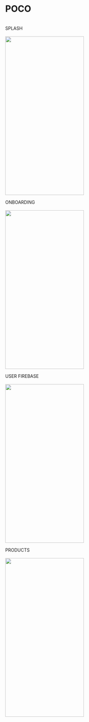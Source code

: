 # POCO
<br>
SPLASH
<br><br>
<img src="https://user-images.githubusercontent.com/78666794/198845833-9fe8a751-3684-4a2a-a499-916c829eed96.gif" width="250" height="500"/>
<br>

ONBOARDING
<br><br>
<img src="https://user-images.githubusercontent.com/78666794/198845834-30c154d6-7b80-4edc-86cc-3fec486fa9d5.gif" width="250" height="500"/>
<br>

USER FIREBASE
<br><br>
<img src="https://user-images.githubusercontent.com/78666794/199074932-0993d08c-6bba-42a4-b2f5-f601ba02daa0.gif" width="250" height="500"/>
<br>

PRODUCTS
<br><br>
<img src="https://user-images.githubusercontent.com/78666794/198899329-ac18bbd2-8bcc-4a1a-a029-a422241732ca.gif" width="250" height="500"/>

